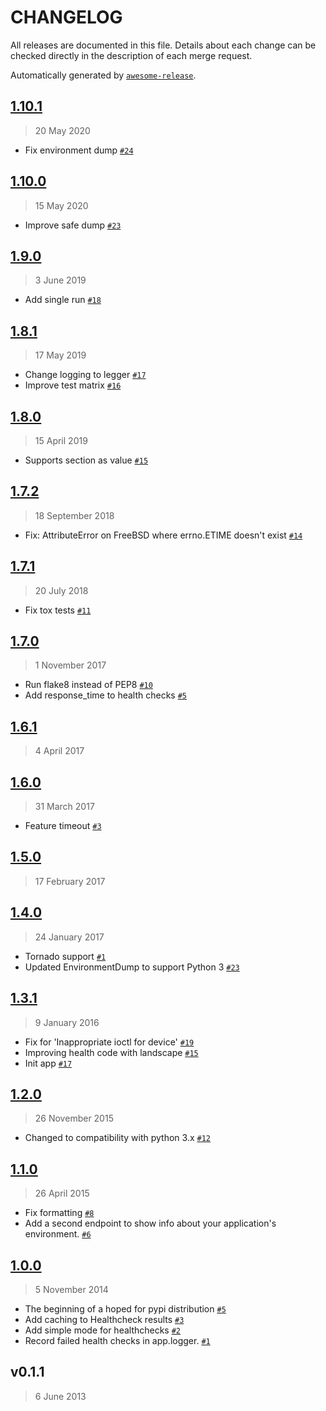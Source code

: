 CHANGELOG
=========

All releases are documented in this file.
Details about each change can be checked directly in the description of each merge request.

Automatically generated by [`awesome-release`](https://github.com/rbsdev/awesome-release).

## [1.10.1](https://github.com/ateliedocodigo/py-healthcheck/compare/1.10.0...1.10.1)

> 20 May 2020

- Fix environment dump [`#24`](https://github.com/ateliedocodigo/py-healthcheck/pull/24)

## [1.10.0](https://github.com/ateliedocodigo/py-healthcheck/compare/1.9.0...1.10.0)

> 15 May 2020

- Improve safe dump [`#23`](https://github.com/ateliedocodigo/py-healthcheck/pull/23)

## [1.9.0](https://github.com/ateliedocodigo/py-healthcheck/compare/1.8.1...1.9.0)

> 3 June 2019

- Add single run [`#18`](https://github.com/ateliedocodigo/py-healthcheck/pull/18)

## [1.8.1](https://github.com/ateliedocodigo/py-healthcheck/compare/1.8.0...1.8.1)

> 17 May 2019

- Change logging to legger [`#17`](https://github.com/ateliedocodigo/py-healthcheck/pull/17)
- Improve test matrix [`#16`](https://github.com/ateliedocodigo/py-healthcheck/pull/16)

## [1.8.0](https://github.com/ateliedocodigo/py-healthcheck/compare/1.7.2...1.8.0)

> 15 April 2019

- Supports section as value [`#15`](https://github.com/ateliedocodigo/py-healthcheck/pull/15)

## [1.7.2](https://github.com/ateliedocodigo/py-healthcheck/compare/1.7.1...1.7.2)

> 18 September 2018

- Fix: AttributeError on FreeBSD where errno.ETIME doesn't exist [`#14`](https://github.com/ateliedocodigo/py-healthcheck/pull/14)

## [1.7.1](https://github.com/ateliedocodigo/py-healthcheck/compare/1.7.0...1.7.1)

> 20 July 2018

- Fix tox tests [`#11`](https://github.com/ateliedocodigo/py-healthcheck/pull/11)

## [1.7.0](https://github.com/ateliedocodigo/py-healthcheck/compare/1.6.1...1.7.0)

> 1 November 2017

- Run flake8 instead of PEP8 [`#10`](https://github.com/ateliedocodigo/py-healthcheck/pull/10)
- Add response_time to health checks [`#5`](https://github.com/ateliedocodigo/py-healthcheck/pull/5)

## [1.6.1](https://github.com/ateliedocodigo/py-healthcheck/compare/1.6.0...1.6.1)

> 4 April 2017

## [1.6.0](https://github.com/ateliedocodigo/py-healthcheck/compare/1.5.0...1.6.0)

> 31 March 2017

- Feature timeout [`#3`](https://github.com/ateliedocodigo/py-healthcheck/pull/3)

## [1.5.0](https://github.com/ateliedocodigo/py-healthcheck/compare/1.4.0...1.5.0)

> 17 February 2017

## [1.4.0](https://github.com/ateliedocodigo/py-healthcheck/compare/1.3.1...1.4.0)

> 24 January 2017

- Tornado support [`#1`](https://github.com/ateliedocodigo/py-healthcheck/pull/1)
- Updated EnvironmentDump to support Python 3 [`#23`](https://github.com/ateliedocodigo/py-healthcheck/pull/23)

## [1.3.1](https://github.com/ateliedocodigo/py-healthcheck/compare/1.2.0...1.3.1)

> 9 January 2016

- Fix for 'Inappropriate ioctl for device' [`#19`](https://github.com/ateliedocodigo/py-healthcheck/pull/19)
- Improving health code with landscape [`#15`](https://github.com/ateliedocodigo/py-healthcheck/pull/15)
- Init app [`#17`](https://github.com/ateliedocodigo/py-healthcheck/pull/17)

## [1.2.0](https://github.com/ateliedocodigo/py-healthcheck/compare/1.1.0...1.2.0)

> 26 November 2015

- Changed to compatibility with python 3.x [`#12`](https://github.com/ateliedocodigo/py-healthcheck/pull/12)

## [1.1.0](https://github.com/ateliedocodigo/py-healthcheck/compare/1.0.0...1.1.0)

> 26 April 2015

- Fix formatting [`#8`](https://github.com/ateliedocodigo/py-healthcheck/pull/8)
- Add a second endpoint to show info about your application's environment. [`#6`](https://github.com/ateliedocodigo/py-healthcheck/pull/6)

## [1.0.0](https://github.com/ateliedocodigo/py-healthcheck/compare/v0.1.1...1.0.0)

> 5 November 2014

- The beginning of a hoped for pypi distribution [`#5`](https://github.com/ateliedocodigo/py-healthcheck/pull/5)
- Add caching to Healthcheck results [`#3`](https://github.com/ateliedocodigo/py-healthcheck/pull/3)
- Add simple mode for healthchecks [`#2`](https://github.com/ateliedocodigo/py-healthcheck/pull/2)
- Record failed health checks in app.logger. [`#1`](https://github.com/ateliedocodigo/py-healthcheck/pull/1)

## v0.1.1

> 6 June 2013
